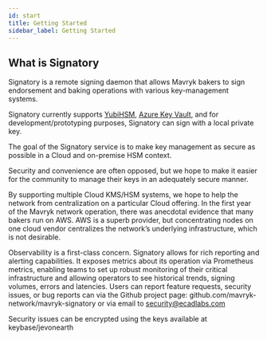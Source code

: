 ```yaml
---
id: start
title: Getting Started
sidebar_label: Getting Started
---
```



## What is Signatory

Signatory is a remote signing daemon that allows Mavryk bakers to sign endorsement and baking operations with various key-management systems.

Signatory currently supports [YubiHSM][yubi], [Azure Key Vault][azure], and for development/prototyping purposes, Signatory can sign with a local private key.

The goal of the Signatory service is to make key management as secure as possible in a Cloud and on-premise HSM context.

Security and convenience are often opposed, but we hope to make it easier for the community to manage their keys in an adequately secure manner.

By supporting multiple Cloud KMS/HSM systems, we hope to help the network from centralization on a particular Cloud offering. In the first year of the Mavryk network operation, there was anecdotal evidence that many bakers run on AWS. AWS is a superb provider, but concentrating nodes on one cloud vendor centralizes the network’s underlying infrastructure, which is not desirable.

Observability is a first-class concern. Signatory allows for rich reporting and alerting capabilities. It exposes metrics about its operation via Prometheus metrics, enabling teams to set up robust monitoring of their critical infrastructure and allowing operators to see historical trends, signing volumes, errors and latencies. Users can report feature requests, security issues, or bug reports can via the Github project page: 
github.com/mavryk-network/mavryk-signatory or via email to security@ecadlabs.com

Security issues can be encrypted using the keys available at keybase/jevonearth

[yubi]: https://www.yubico.com/products/hardware-security-module/
[azure]: https://docs.microsoft.com/en-us/azure/key-vault/